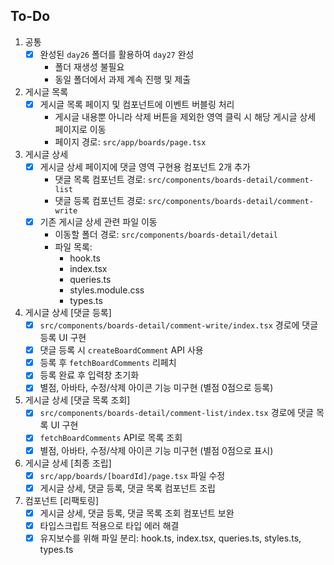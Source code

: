 ## To-Do

1. 공통
    - [x]  완성된 `day26` 폴더를 활용하여 `day27` 완성
        - 폴더 재생성 불필요
        - 동일 폴더에서 과제 계속 진행 및 제출
2. 게시글 목록
    - [x]  게시글 목록 페이지 및 컴포넌트에 이벤트 버블링 처리
        - 게시글 내용뿐 아니라 삭제 버튼을 제외한 영역 클릭 시 해당 게시글 상세 페이지로 이동
        - 페이지 경로: `src/app/boards/page.tsx`
3. 게시글 상세
    - [x]  게시글 상세 페이지에 댓글 영역 구현용 컴포넌트 2개 추가
        - 댓글 목록 컴포넌트 경로: `src/components/boards-detail/comment-list`
        - 댓글 등록 컴포넌트 경로: `src/components/boards-detail/comment-write`
    - [x]  기존 게시글 상세 관련 파일 이동
        - 이동할 폴더 경로: `src/components/boards-detail/detail`
        - 파일 목록:
            - hook.ts
            - index.tsx
            - queries.ts
            - styles.module.css
            - types.ts
4. 게시글 상세 [댓글 등록]
    - [x]  `src/components/boards-detail/comment-write/index.tsx` 경로에 댓글 등록 UI 구현
    - [x]  댓글 등록 시 `createBoardComment` API 사용
    - [x]  등록 후 `fetchBoardComments` 리페치
    - [x]  등록 완료 후 입력창 초기화
    - [x]  별점, 아바타, 수정/삭제 아이콘 기능 미구현 (별점 0점으로 등록)
5. 게시글 상세 [댓글 목록 조회]
    - [x]  `src/components/boards-detail/comment-list/index.tsx` 경로에 댓글 목록 UI 구현
    - [x]  `fetchBoardComments` API로 목록 조회
    - [x]  별점, 아바타, 수정/삭제 아이콘 기능 미구현 (별점 0점으로 표시)
6. 게시글 상세 [최종 조립]
    - [x]  `src/app/boards/[boardId]/page.tsx` 파일 수정
    - [x]  게시글 상세, 댓글 등록, 댓글 목록 컴포넌트 조립
7. 컴포넌트 [리팩토링]
    - [x]  게시글 상세, 댓글 등록, 댓글 목록 조회 컴포넌트 보완
    - [x]  타입스크립트 적용으로 타입 에러 해결
    - [x]  유지보수를 위해 파일 분리: hook.ts, index.tsx, queries.ts, styles.ts, types.ts